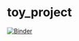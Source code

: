 # toy_project

[![Binder](http://mybinder.org/badge.svg)](http://beta.mybinder.org/v2/gh/smwindecker/toy_project/master?urlpath=rstudio)
